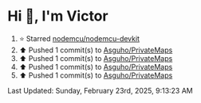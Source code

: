 <h1>Hi 👋, I'm Victor </h1>

<!--RECENT_ACTIVITY:start-->
1. ⭐ Starred [nodemcu/nodemcu-devkit](https://github.com/nodemcu/nodemcu-devkit)<br>
2. ⬆️ Pushed 1 commit(s) to [Asguho/PrivateMaps](https://github.com/Asguho/PrivateMaps)<br>
3. ⬆️ Pushed 1 commit(s) to [Asguho/PrivateMaps](https://github.com/Asguho/PrivateMaps)<br>
4. ⬆️ Pushed 1 commit(s) to [Asguho/PrivateMaps](https://github.com/Asguho/PrivateMaps)<br>
5. ⬆️ Pushed 1 commit(s) to [Asguho/PrivateMaps](https://github.com/Asguho/PrivateMaps)<br>
<!--RECENT_ACTIVITY:end-->

<!--RECENT_ACTIVITY:last_update-->
Last Updated: Sunday, February 23rd, 2025, 9:13:23 AM
<!--RECENT_ACTIVITY:last_update_end-->
